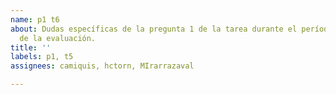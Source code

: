 ```yaml
---
name: p1 t6
about: Dudas específicas de la pregunta 1 de la tarea durante el período de resolución
  de la evaluación.
title: ''
labels: p1, t5
assignees: camiquis, hctorn, MIrarrazaval

---
```




